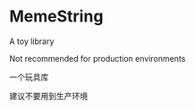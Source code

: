 # MemeString

A toy library  

Not recommended for production environments  

一个玩具库  

建议不要用到生产环境  

